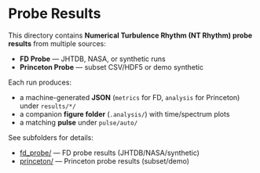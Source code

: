 # Probe Results

This directory contains **Numerical Turbulence Rhythm (NT Rhythm) probe results** from multiple sources:  

- **FD Probe** — JHTDB, NASA, or synthetic runs  
- **Princeton Probe** — subset CSV/HDF5 or demo synthetic  

Each run produces:  
- a machine-generated **JSON** (`metrics` for FD, `analysis` for Princeton) under `results/*/`  
- a companion **figure folder** (`.analysis/`) with time/spectrum plots  
- a matching **pulse** under `pulse/auto/`  

See subfolders for details:  
- [fd_probe/](fd_probe/) — FD probe results (JHTDB/NASA/synthetic)  
- [princeton/](princeton/) — Princeton probe results (subset/demo)  
